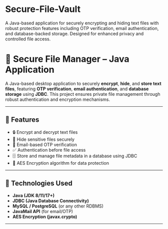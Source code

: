 # Secure-File-Vault
A Java-based application for securely encrypting and hiding text files with robust protection features including OTP verification, email authentication, and database-backed storage. Designed for enhanced privacy and controlled file access.

# 🔐 Secure File Manager – Java Application

A Java-based desktop application to securely **encrypt**, **hide**, and **store text files**, featuring **OTP verification**, **email authentication**, and **database storage** using **JDBC**. This project ensures private file management through robust authentication and encryption mechanisms.

---

## 🚀 Features

- 🔒 Encrypt and decrypt text files
- 📁 Hide sensitive files securely
- 📧 Email-based OTP verification
- ✅ Authentication before file access
- 🗄️ Store and manage file metadata in a database using JDBC
- 🔐 AES Encryption algorithm for data protection

---

## 🧰 Technologies Used

- **Java (JDK 8/11/17+)**
- **JDBC (Java Database Connectivity)**
- **MySQL / PostgreSQL** (or any other RDBMS)
- **JavaMail API** (for email/OTP)
- **AES Encryption (javax.crypto)**

---




